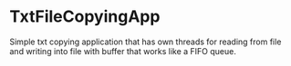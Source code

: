 # TxtFileCopyingApp
Simple txt copying application that has own threads for reading from file and writing into file with buffer that works like a FIFO queue.
